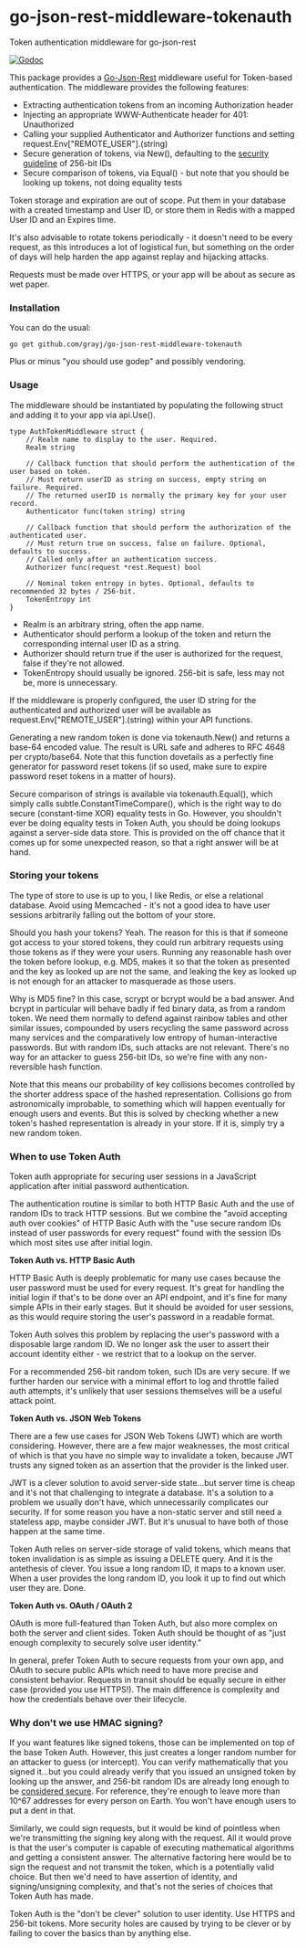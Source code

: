 # go-json-rest-middleware-tokenauth
Token authentication middleware for go-json-rest

[![Godoc](http://img.shields.io/badge/godoc-reference-blue.svg?style=flat)](https://godoc.org/github.com/grayj/go-json-rest-middleware-tokenauth)

This package provides a [Go-Json-Rest](https://ant0ine.github.io/go-json-rest/) middleware useful for Token-based authentication. The middleware provides the following features:

* Extracting authentication tokens from an incoming Authorization header
* Injecting an appropriate WWW-Authenticate header for 401: Unauthorized
* Calling your supplied Authenticator and Authorizer functions and setting request.Env["REMOTE_USER"].(string)
* Secure generation of tokens, via New(), defaulting to the [security guideline](https://gist.github.com/tqbf/be58d2d39690c3b366ad) of 256-bit IDs
* Secure comparison of tokens, via Equal() - but note that you should be looking up tokens, not doing equality tests

Token storage and expiration are out of scope. Put them in your database with a created timestamp and User ID, or store them in Redis with a mapped User ID and an Expires time.

It's also advisable to rotate tokens periodically - it doesn't need to be every request, as this introduces a lot of logistical fun, but something on the order of days will help harden the app against replay and hijacking attacks.

Requests must be made over HTTPS, or your app will be about as secure as wet paper.

### Installation

You can do the usual:

    go get github.com/grayj/go-json-rest-middleware-tokenauth

Plus or minus "you should use godep" and possibly vendoring.

### Usage

The middleware should be instantiated by populating the following struct and adding it to your app via api.Use().

	type AuthTokenMiddleware struct {
		// Realm name to display to the user. Required.
		Realm string

		// Callback function that should perform the authentication of the user based on token.
		// Must return userID as string on success, empty string on failure. Required.
		// The returned userID is normally the primary key for your user record.
		Authenticator func(token string) string

		// Callback function that should perform the authorization of the authenticated user.
		// Must return true on success, false on failure. Optional, defaults to success.
		// Called only after an authentication success.
		Authorizer func(request *rest.Request) bool

		// Nominal token entropy in bytes. Optional, defaults to recommended 32 bytes / 256-bit.
		TokenEntropy int
	}

* Realm is an arbitrary string, often the app name.
* Authenticator should perform a lookup of the token and return the corresponding internal user ID as a string.
* Authorizer should return true if the user is authorized for the request, false if they're not allowed.
* TokenEntropy should usually be ignored. 256-bit is safe, less may not be, more is unnecessary.

If the middleware is properly configured, the user ID string for the authenticated and authorized user will be available as request.Env["REMOTE_USER"].(string) within your API functions.

Generating a new random token is done via tokenauth.New() and returns a base-64 encoded value. The result is URL safe and adheres to RFC 4648 per crypto/base64. Note that this function dovetails as a perfectly fine generator for password reset tokens (if so used, make sure to expire password reset tokens in a matter of hours).

Secure comparison of strings is available via tokenauth.Equal(), which simply calls subtle.ConstantTimeCompare(), which is the right way to do secure (constant-time XOR) equality tests in Go. However, you shouldn't ever be doing equality tests in Token Auth, you should be doing lookups against a server-side data store. This is provided on the off chance that it comes up for some unexpected reason, so that a right answer will be at hand.

### Storing your tokens

The type of store to use is up to you, I like Redis, or else a relational database. Avoid using Memcached - it's not a good idea to have user sessions arbitrarily falling out the bottom of your store.

Should you hash your tokens? Yeah. The reason for this is that if someone got access to your stored tokens, they could run arbitrary requests using those tokens as if they were your users. Running any reasonable hash over the token before lookup, e.g. MD5, makes it so that the token as presented and the key as looked up are not the same, and leaking the key as looked up is not enough for an attacker to masquerade as those users.

Why is MD5 fine? In this case, scrypt or bcrypt would be a bad answer. And bcrypt in particular will behave badly if fed binary data, as from a random token. We need them normally to defend against rainbow tables and other similar issues, compounded by users recycling the same password across many services and the comparatively low entropy of human-interactive passwords. But with random IDs, such attacks are not relevant. There's no way for an attacker to guess 256-bit IDs, so we're fine with any non-reversible hash function.

Note that this means our probability of key collisions becomes controlled by the shorter address space of the hashed representation. Collisions go from astronomically improbable, to something which will happen eventually for enough users and events. But this is solved by checking whether a new token's hashed representation is already in your store. If it is, simply try a new random token.

### When to use Token Auth

Token auth appropriate for securing user sessions in a JavaScript application after initial password authentication.

The authentication routine is similar to both HTTP Basic Auth and the use of random IDs to track HTTP sessions. But we combine the "avoid accepting auth over cookies" of HTTP Basic Auth with the "use secure random IDs instead of user passwords for every request" found with the session IDs which most sites use after initial login.

**Token Auth vs. HTTP Basic Auth**

HTTP Basic Auth is deeply problematic for many use cases because the user password must be used for every request. It's great for handling the initial login if that's to be done over an API endpoint, and it's fine for many simple APIs in their early stages. But it should be avoided for user sessions, as this would require storing the user's password in a readable format.

Token Auth solves this problem by replacing the user's password with a disposable large random ID. We no longer ask the user to assert their account identity either - we restrict that to a lookup on the server.

For a recommended 256-bit random token, such IDs are very secure. If we further harden our service with a minimal effort to log and throttle failed auth attempts, it's unlikely that user sessions themselves will be a useful attack point.

**Token Auth vs. JSON Web Tokens**

There are a few use cases for JSON Web Tokens (JWT) which are worth considering. However, there are a few major weaknesses, the most critical of which is that you have no simple way to invalidate a token, because JWT trusts any signed token as an assertion that the provider is the linked user.

JWT is a clever solution to avoid server-side state...but server time is cheap and it's not that challenging to integrate a database. It's a solution to a problem we usually don't have, which unnecessarily complicates our security. If for some reason you have a non-static server and still need a stateless app, maybe consider JWT. But it's unusual to have both of those happen at the same time.

Token Auth relies on server-side storage of valid tokens, which means that token invalidation is as simple as issuing a DELETE query. And it is the antethesis of clever. You issue a long random ID, it maps to a known user. When a user provides the long random ID, you look it up to find out which user they are. Done.

**Token Auth vs. OAuth / OAuth 2**

OAuth is more full-featured than Token Auth, but also more complex on both the server and client sides. Token Auth should be thought of as "just enough complexity to securely solve user identity."

In general, prefer Token Auth to secure requests from your own app, and OAuth to secure public APIs which need to have more precise and consistent behavior. Requests in transit should be equally secure in either case (provided you use HTTPS!). The main difference is complexity and how the credentials behave over their lifecycle.

### Why don't we use HMAC signing?

If you want features like signed tokens, those can be implemented on top of the base Token Auth. However, this just creates a longer random number for an attacker to guess (or intercept). You can verify mathematically that you signed it...but you could already verify that you issued an unsigned token by looking up the answer, and 256-bit random IDs are already long enough to be [considered secure](https://gist.github.com/tqbf/be58d2d39690c3b366ad). For reference, they're enough to leave more than 10^67 addresses for every person on Earth. You won't have enough users to put a dent in that.

Similarly, we could sign requests, but it would be kind of pointless when we're transmitting the signing key along with the request. All it would prove is that the user's computer is capable of executing mathematical algorithms and getting a consistent answer. The alternative factoring here would be to sign the request and not transmit the token, which is a potentially valid choice. But then we'd need to have assertion of identity, and signing/unsigning complexity, and that's not the series of choices that Token Auth has made.

Token Auth is the "don't be clever" solution to user identity. Use HTTPS and 256-bit tokens. More security holes are caused by trying to be clever or by failing to cover the basics than by anything else.
